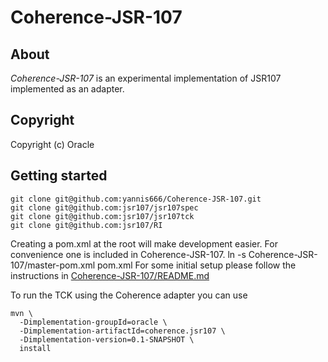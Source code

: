 Coherence-JSR-107
==============

About
-----

*Coherence-JSR-107* is an experimental implementation of JSR107 implemented as an adapter.

Copyright
---------

Copyright (c) Oracle

Getting started
---------------
    git clone git@github.com:yannis666/Coherence-JSR-107.git
    git clone git@github.com:jsr107/jsr107spec
    git clone git@github.com:jsr107/jsr107tck
    git clone git@github.com:jsr107/RI

Creating a pom.xml at the root will make development easier. For convenience one is included in Coherence-JSR-107.
    ln -s Coherence-JSR-107/master-pom.xml pom.xml
For some initial setup please follow the instructions in [Coherence-JSR-107/README.md](Coherence-JSR-107/README.md)

To run the TCK using the Coherence adapter you can use

    mvn \
      -Dimplementation-groupId=oracle \
      -Dimplementation-artifactId=coherence.jsr107 \
      -Dimplementation-version=0.1-SNAPSHOT \
      install
